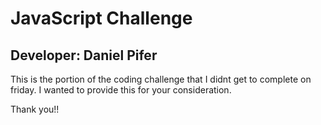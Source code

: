 # JavaScript Challenge
## Developer: Daniel Pifer
This is the portion of the coding challenge that I didnt get to complete on friday. I wanted to provide this for your consideration. 

Thank you!! 